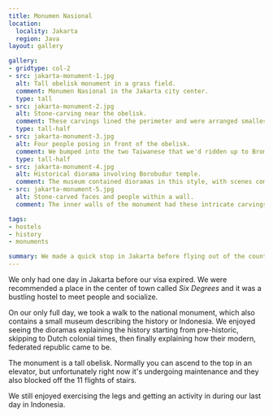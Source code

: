 ```yaml
---
title: Monumen Nasional
location:
  locality: Jakarta
  region: Java
layout: gallery

gallery:
- gridtype: col-2
- src: jakarta-monument-1.jpg
  alt: Tall obelisk monument in a grass field.
  comment: Monumen Nasional in the Jakarta city center.
  type: tall
- src: jakarta-monument-2.jpg
  alt: Stone-carving near the obelisk.
  comment: These carvings lined the perimeter and were arranged smallest to biggest as they got coser to the monument.
  type: tall-half
- src: jakarta-monument-3.jpg
  alt: Four people posing in front of the obelisk.
  comment: We bumped into the two Taiwanese that we'd ridden up to Bromo with! They retold their version of the Bromo affair and we snapped a photo to remember to run-in.
  type: tall-half
- src: jakarta-monument-4.jpg
  alt: Historical diorama involving Borobudur temple.
  comment: The museum contained dioramas in this style, with scenes composed of painted backgrounds blending into miniature sets. This one described the construction of Borobudur, which we visited in Yogyakarta.
- src: jakarta-monument-5.jpg
  alt: Stone-carved faces and people within a wall.
  comment: The inner walls of the monument had these intricate carvings in all four corners.

tags:
- hostels
- history
- monuments

summary: We made a quick stop in Jakarta before flying out of the country and visited a well-known national monument in the city center.
---
```


We only had one day in Jakarta before our visa expired. We were recommended a place in the center of town called _Six Degrees_ and it was a bustling hostel to meet people and socialize.

On our only full day, we took a walk to the national monument, which also contains a small museum describing the history or Indonesia. We enjoyed seeing the dioramas explaining the history starting from pre-historic, skipping to Dutch colonial times, then finally explaining how their modern, federated republic came to be.

The monument is a tall obelisk. Normally you can ascend to the top in an elevator, but unfortunately right now it's undergoing maintenance and they also blocked off the 11 flights of stairs.

We still enjoyed exercising the legs and getting an activity in during our last day in Indonesia.
